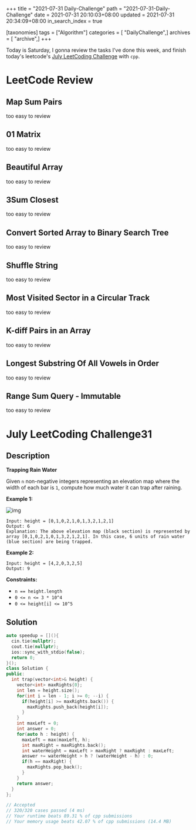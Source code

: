 +++
title = "2021-07-31 Daily-Challenge"
path = "2021-07-31-Daily-Challenge"
date = 2021-07-31 20:10:03+08:00
updated = 2021-07-31 20:34:09+08:00
in_search_index = true

[taxonomies]
tags = ["Algorithm"]
categories = [ "DailyChallenge",]
archives = [ "archive",]
+++

Today is Saturday, I gonna review the tasks I've done this week, and finish today's leetcode's [July LeetCoding Challenge](https://leetcode.com/explore/challenge/card/july-leetcoding-challenge-2021/612/week-5-july-29th-july-31st/3833/) with `cpp`.

<!-- more -->

# LeetCode Review

## Map Sum Pairs

too easy to review

## 01 Matrix

too easy to review

## Beautiful Array

too easy to review

## 3Sum Closest

too easy to review

## Convert Sorted Array to Binary Search Tree

too easy to review

## Shuffle String

too easy to review

## Most Visited Sector in a Circular Track

too easy to review

## K-diff Pairs in an Array

too easy to review

## Longest Substring Of All Vowels in Order

too easy to review

## Range Sum Query - Immutable

too easy to review

# July LeetCoding Challenge31

## Description

**Trapping Rain Water**

Given `n` non-negative integers representing an elevation map where the width of each bar is `1`, compute how much water it can trap after raining.

 

**Example 1:**

![img](https://assets.leetcode.com/uploads/2018/10/22/rainwatertrap.png)

```
Input: height = [0,1,0,2,1,0,1,3,2,1,2,1]
Output: 6
Explanation: The above elevation map (black section) is represented by array [0,1,0,2,1,0,1,3,2,1,2,1]. In this case, 6 units of rain water (blue section) are being trapped.
```

**Example 2:**

```
Input: height = [4,2,0,3,2,5]
Output: 9
```

 

**Constraints:**

- `n == height.length`
- `0 <= n <= 3 * 10^4`
- `0 <= height[i] <= 10^5`

## Solution

``` cpp
auto speedup = [](){
  cin.tie(nullptr);
  cout.tie(nullptr);
  ios::sync_with_stdio(false);
  return 0;
}();
class Solution {
public:
  int trap(vector<int>& height) {
    vector<int> maxRights{0};
    int len = height.size();
    for(int i = len - 1; i >= 0; --i) {
      if(height[i] >= maxRights.back()) {
        maxRights.push_back(height[i]);
      }
    }
    int maxLeft = 0;
    int answer = 0;
    for(auto h : height) {
      maxLeft = max(maxLeft, h);
      int maxRight = maxRights.back();
      int waterHeight = maxLeft > maxRight ? maxRight : maxLeft;
      answer += waterHeight > h ? (waterHeight - h) : 0;
      if(h == maxRight) {
        maxRights.pop_back();
      }
    }
    return answer;
  }
};

// Accepted
// 320/320 cases passed (4 ms)
// Your runtime beats 89.31 % of cpp submissions
// Your memory usage beats 42.07 % of cpp submissions (14.4 MB)
```
